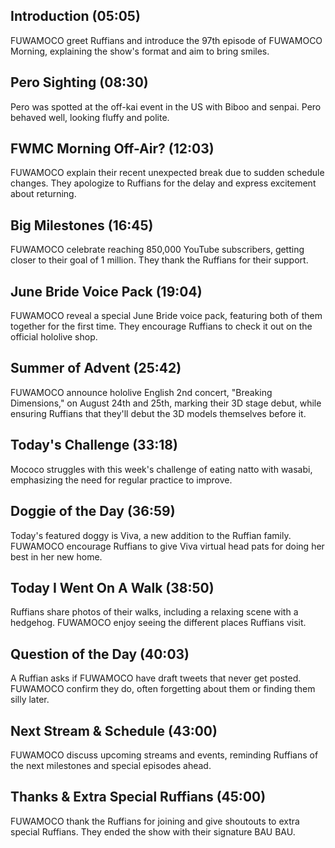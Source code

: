 ## Introduction (05:05)

FUWAMOCO greet Ruffians and introduce the 97th episode of FUWAMOCO Morning, explaining the show's format and aim to bring smiles.

## Pero Sighting (08:30)

Pero was spotted at the off-kai event in the US with Biboo and senpai. Pero behaved well, looking fluffy and polite.

## FWMC Morning Off-Air? (12:03)

FUWAMOCO explain their recent unexpected break due to sudden schedule changes. They apologize to Ruffians for the delay and express excitement about returning.

## Big Milestones (16:45)

FUWAMOCO celebrate reaching 850,000 YouTube subscribers, getting closer to their goal of 1 million. They thank the Ruffians for their support.

## June Bride Voice Pack (19:04)

FUWAMOCO reveal a special June Bride voice pack, featuring both of them together for the first time. They encourage Ruffians to check it out on the official hololive shop​​.

## Summer of Advent (25:42)

FUWAMOCO announce hololive English 2nd concert, "Breaking Dimensions," on August 24th and 25th, marking their 3D stage debut, while ensuring Ruffians that they'll debut the 3D models themselves before it.

## Today's Challenge (33:18)

Mococo struggles with this week's challenge of eating natto with wasabi, emphasizing the need for regular practice to improve.

## Doggie of the Day (36:59)

Today's featured doggy is Viva, a new addition to the Ruffian family. FUWAMOCO encourage Ruffians to give Viva virtual head pats for doing her best in her new home.

## Today I Went On A Walk (38:50)

Ruffians share photos of their walks, including a relaxing scene with a hedgehog. FUWAMOCO enjoy seeing the different places Ruffians visit.

## Question of the Day (40:03)

A Ruffian asks if FUWAMOCO have draft tweets that never get posted. FUWAMOCO confirm they do, often forgetting about them or finding them silly later.

## Next Stream & Schedule (43:00)

FUWAMOCO discuss upcoming streams and events, reminding Ruffians of the next milestones and special episodes ahead.

## Thanks & Extra Special Ruffians (45:00)

FUWAMOCO thank the Ruffians for joining and give shoutouts to extra special Ruffians. They ended the show with their signature BAU BAU.
